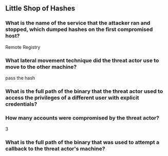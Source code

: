 ## Little Shop of Hashes
### What is the name of the service that the attacker ran and stopped, which dumped hashes on the first compromised host?

Remote Registry
### What lateral movement technique did the threat actor use to move to the other machine?

pass the hash
### What is the full path of the binary that the threat actor used to access the privileges of a different user with explicit credentials?


### How many accounts were compromised by the threat actor?

3
### What is the full path of the binary that was used to attempt a callback to the threat actor's machine?
